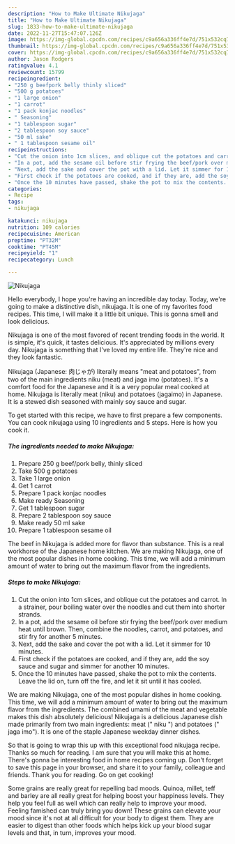 ```yaml
---
description: "How to Make Ultimate Nikujaga"
title: "How to Make Ultimate Nikujaga"
slug: 1833-how-to-make-ultimate-nikujaga
date: 2022-11-27T15:47:07.126Z
image: https://img-global.cpcdn.com/recipes/c9a656a336ff4e7d/751x532cq70/nikujaga-recipe-main-photo.jpg
thumbnail: https://img-global.cpcdn.com/recipes/c9a656a336ff4e7d/751x532cq70/nikujaga-recipe-main-photo.jpg
cover: https://img-global.cpcdn.com/recipes/c9a656a336ff4e7d/751x532cq70/nikujaga-recipe-main-photo.jpg
author: Jason Rodgers
ratingvalue: 4.1
reviewcount: 15799
recipeingredient:
- "250 g beefpork belly thinly sliced"
- "500 g potatoes"
- "1 large onion"
- "1 carrot"
- "1 pack konjac noodles"
- " Seasoning"
- "1 tablespoon sugar"
- "2 tablespoon soy sauce"
- "50 ml sake"
- " 1 tablespoon sesame oil"
recipeinstructions:
- "Cut the onion into 1cm slices, and oblique cut the potatoes and carrot. In a strainer, pour boiling water over the noodles and cut them into shorter strands."
- "In a pot, add the sesame oil before stir frying the beef/pork over medium heat until brown. Then, combine the noodles, carrot, and potatoes, and stir fry for another 5 minutes."
- "Next, add the sake and cover the pot with a lid. Let it simmer for 10 minutes."
- "First check if the potatoes are cooked, and if they are, add the soy sauce and sugar and simmer for another 10 minutes."
- "Once the 10 minutes have passed, shake the pot to mix the contents. Leave the lid on, turn off the fire, and let it sit until it has cooled."
categories:
- Recipe
tags:
- nikujaga

katakunci: nikujaga 
nutrition: 109 calories
recipecuisine: American
preptime: "PT32M"
cooktime: "PT45M"
recipeyield: "1"
recipecategory: Lunch

---
```



![Nikujaga](https://img-global.cpcdn.com/recipes/c9a656a336ff4e7d/751x532cq70/nikujaga-recipe-main-photo.jpg)

Hello everybody, I hope you're having an incredible day today. Today, we're going to make a distinctive dish, nikujaga. It is one of my favorites food recipes. This time, I will make it a little bit unique. This is gonna smell and look delicious.

Nikujaga is one of the most favored of recent trending foods in the world. It is simple, it's quick, it tastes delicious. It's appreciated by millions every day. Nikujaga is something that I've loved my entire life. They're nice and they look fantastic.

Nikujaga (Japanese: 肉じゃが) literally means &#34;meat and potatoes&#34;, from two of the main ingredients niku (meat) and jaga imo (potatoes). It&#39;s a comfort food for the Japanese and it is a very popular meal cooked at home. Nikujaga is literally meat (niku) and potatoes (jagaimo) in Japanese. It is a stewed dish seasoned with mainly soy sauce and sugar.


To get started with this recipe, we have to first prepare a few components. You can cook nikujaga using 10 ingredients and 5 steps. Here is how you cook it.

<!--inarticleads1-->

##### The ingredients needed to make Nikujaga:

1. Prepare 250 g beef/pork belly, thinly sliced
1. Take 500 g potatoes
1. Take 1 large onion
1. Get 1 carrot
1. Prepare 1 pack konjac noodles
1. Make ready  Seasoning
1. Get 1 tablespoon sugar
1. Prepare 2 tablespoon soy sauce
1. Make ready 50 ml sake
1. Prepare  1 tablespoon sesame oil


The beef in Nikujaga is added more for flavor than substance. This is a real workhorse of the Japanese home kitchen. We are making Nikujaga, one of the most popular dishes in home cooking. This time, we will add a minimum amount of water to bring out the maximum flavor from the ingredients. 

<!--inarticleads2-->

##### Steps to make Nikujaga:

1. Cut the onion into 1cm slices, and oblique cut the potatoes and carrot. In a strainer, pour boiling water over the noodles and cut them into shorter strands.
1. In a pot, add the sesame oil before stir frying the beef/pork over medium heat until brown. Then, combine the noodles, carrot, and potatoes, and stir fry for another 5 minutes.
1. Next, add the sake and cover the pot with a lid. Let it simmer for 10 minutes.
1. First check if the potatoes are cooked, and if they are, add the soy sauce and sugar and simmer for another 10 minutes.
1. Once the 10 minutes have passed, shake the pot to mix the contents. Leave the lid on, turn off the fire, and let it sit until it has cooled.


We are making Nikujaga, one of the most popular dishes in home cooking. This time, we will add a minimum amount of water to bring out the maximum flavor from the ingredients. The combined umami of the meat and vegetable makes this dish absolutely delicious! Nikujaga is a delicious Japanese dish made primarily from two main ingredients: meat (&#34; niku &#34;) and potatoes (&#34; jaga imo&#34;). It is one of the staple Japanese weekday dinner dishes. 

So that is going to wrap this up with this exceptional food nikujaga recipe. Thanks so much for reading. I am sure that you will make this at home. There's gonna be interesting food in home recipes coming up. Don't forget to save this page in your browser, and share it to your family, colleague and friends. Thank you for reading. Go on get cooking!

Some grains are really great for repelling bad moods. Quinoa, millet, teff and barley are all really great for helping boost your happiness levels. They help you feel full as well which can really help to improve your mood. Feeling famished can truly bring you down! These grains can elevate your mood since it's not at all difficult for your body to digest them. They are easier to digest than other foods which helps kick up your blood sugar levels and that, in turn, improves your mood.
